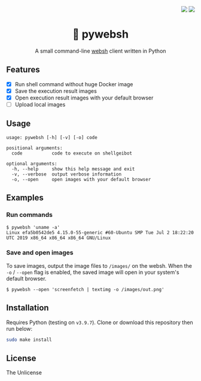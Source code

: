<div align="right">
    <img src="https://img.shields.io/static/v1?label=Language&message=Python&color=blue&style=flat-square"/>
    <a href="./LICENSE"><img src="https://img.shields.io/static/v1?label=License&message=Unlicense&color=darkgray&style=flat-square"/></a>
</div>

<div align="center"><h1>🐍 pywebsh</h1></div>

<div align="center">
    
A small command-line [websh](https://github.com/jiro4989/websh) client written in Python

</div>

## Features

- [x] Run shell command without huge Docker image
- [x] Save the execution result images
- [x] Open execution result images with your default browser
- [ ] Upload local images

## Usage

```
usage: pywebsh [-h] [-v] [-o] code

positional arguments:
  code           code to execute on shellgeibot

optional arguments:
  -h, --help     show this help message and exit
  -v, --verbose  output verbose information
  -o, --open     open images with your default browser
```

## Examples

### Run commands

```
$ pywebsh 'uname -a'
Linux efa5b0542de5 4.15.0-55-generic #60-Ubuntu SMP Tue Jul 2 18:22:20 UTC 2019 x86_64 x86_64 x86_64 GNU/Linux
```

### Save and open images

To save images, output the image files to `/images/` on the websh. When the `-o` / `--open` flag is enabled, the saved image will open in your system's default browser.

```
$ pywebsh --open 'screenfetch | textimg -o /images/out.png'
```

## Installation

Requires Python (testing on `v3.9.7`). Clone or download this repository then run below:

```bash
sudo make install
```

## License

The Unlicense
